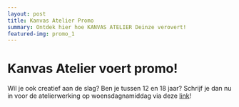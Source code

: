 ```yaml
---
layout: post
title: Kanvas Atelier Promo
summary: Ontdek hier hoe KANVAS ATELIER Deinze verovert! 
featured-img: promo_1
---
```


# Kanvas Atelier voert promo! 

Wil je ook creatief aan de slag? Ben je tussen 12 en 18 jaar? 
Schrijf je dan nu in voor de atelierwerking op woensdagnamiddag via deze <a href="/inschrijven" title="inschrijven">link</a>! 